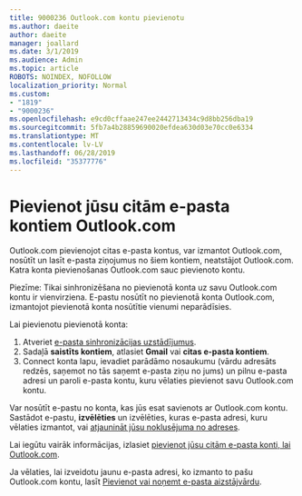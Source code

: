 ```yaml
---
title: 9000236 Outlook.com kontu pievienotu
ms.author: daeite
author: daeite
manager: joallard
ms.date: 3/1/2019
ms.audience: Admin
ms.topic: article
ROBOTS: NOINDEX, NOFOLLOW
localization_priority: Normal
ms.custom:
- "1819"
- "9000236"
ms.openlocfilehash: e9cd0cffaae247ee2442713434c9d8bb256dba19
ms.sourcegitcommit: 5fb7a4b28859690020efdea630d03e70cc0e6334
ms.translationtype: MT
ms.contentlocale: lv-LV
ms.lasthandoff: 06/28/2019
ms.locfileid: "35377776"
---
```

# <a name="add-your-other-email-accounts-to-outlookcom"></a>Pievienot jūsu citām e-pasta kontiem Outlook.com

Outlook.com pievienojot citas e-pasta kontus, var izmantot Outlook.com, nosūtīt un lasīt e-pasta ziņojumus no šiem kontiem, neatstājot Outlook.com. Katra konta pievienošanas Outlook.com sauc pievienoto kontu.

Piezīme: Tikai sinhronizēšana no pievienotā konta uz savu Outlook.com kontu ir vienvirziena. E-pastu nosūtīt no pievienotā konta Outlook.com, izmantojot pievienotā konta nosūtītie vienumi neparādīsies.

Lai pievienotu pievienotā konta:

1. Atveriet [e-pasta sinhronizācijas uzstādījumus](https://go.microsoft.com/fwlink/?linkid=875264).
2. Sadaļā **saistīts kontiem**, atlasiet **Gmail** vai **citas e-pasta kontiem**.
3. Connect konta lapu, ievadiet parādāmo nosaukumu (vārdu adresāts redzēs, saņemot no tās saņemt e-pasta ziņu no jums) un pilnu e-pasta adresi un paroli e-pasta kontu, kuru vēlaties pievienot savu Outlook.com kontu.

Var nosūtīt e-pastu no konta, kas jūs esat savienots ar Outlook.com kontu. Sastādot e-pastu, **izvēlēties** un izvēlēties, kuras e-pasta adresi, kuru vēlaties izmantot, vai [atjaunināt jūsu noklusējuma no adreses](https://go.microsoft.com/fwlink/?linkid=875264).

Lai iegūtu vairāk informācijas, izlasiet [pievienot jūsu citām e-pasta konti, lai Outlook.com](https://support.office.com/article/c5224df4-5885-4e79-91ba-523aa743f0ba).

Ja vēlaties, lai izveidotu jaunu e-pasta adresi, ko izmanto to pašu Outlook.com kontu, lasīt [Pievienot vai noņemt e-pasta aizstājvārdu](https://support.office.com/article/459b1989-356d-40fa-a689-8f285b13f1f2).